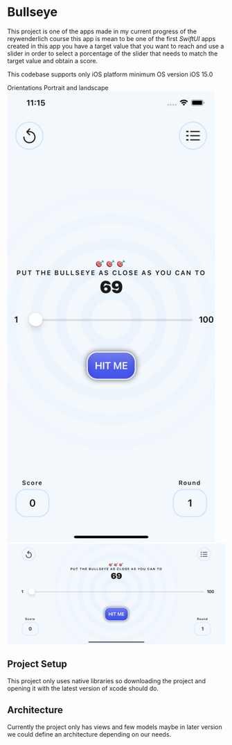 # Bullseye
This project is one of the apps made in my current progress of the reywenderlich course this app is mean to be one of the first *SwiftUI* apps created in this app you have a target value that you want to reach and use a slider in order to select a porcentage of the slider that needs to match the target value and obtain a score.

This codebase supports only iOS platform minimum OS version iOS 15.0

Orientations Portrait and landscape
<img src="Screenshots/portrait-main-screen.png" width="480">
<img src="Screenshots/landscape-main-screen.png" width="900">


Project Setup
----

This project only uses native libraries so downloading the project and opening it with the latest version of xcode should do.

Architecture
------

Currently the project only has views and few models maybe in later version we could define an architecture depending on our needs.
